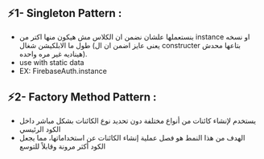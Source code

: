 ## ⚡1- Singleton Pattern :
- بنستعملها علشان نضمن ان الكلاس مش هيكون منها اكتر من instance او نسخه طول ما الابلكيشن شغال (يعنى عايز اضمن ان ال constructer بتاعها محدش هيناديه غير مره واحده).
- use with static data
- EX: FirebaseAuth.instance


## ⚡2- Factory Method Pattern :
- يستخدم لإنشاء كائنات من أنواع مختلفة دون تحديد نوع الكائنات بشكل مباشر داخل الكود الرئيسي
- الهدف من هذا النمط هو فصل عملية إنشاء الكائنات عن استخداماتها، مما يجعل الكود أكثر مرونة وقابلاً للتوسع
